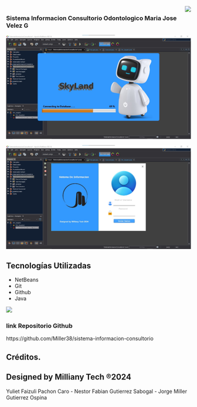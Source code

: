 <img align="right" src="http://visitor-badge.laobi.icu/badge?page_id=Miller38.prototipo-aplicacion-web" />

<h3>Sistema Informacion Consultorio Odontologico Maria Jose Velez G</h3>

![Preview 1](preview1.jpg)

![Preview 2](preview2.jpg)

## Tecnologías Utilizadas

- NetBeans
- Git
- Github
- Java

<img src="https://skillicons.dev/icons?i=vscode,html,java,git,github" /> <br/>

<h3>link Repositorio Github</h3>
https://github.com/Miller38/sistema-informacion-consultorio

## Créditos.
## Designed by Milliany Tech ®2024
Yuliet Faizuli Pachon Caro - 
Nestor Fabian Gutierrez Sabogal - 
Jorge Miller Gutierrez Ospina
